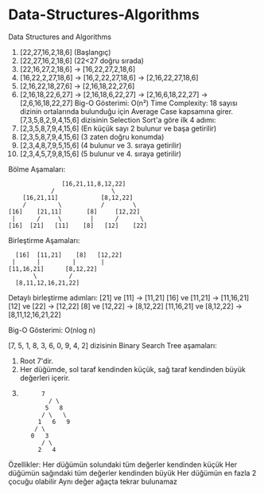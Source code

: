 # Data-Structures-Algorithms
Data Structures and Algorithms

1. [22,27,16,2,18,6] (Başlangıç)
2. [22,27,16,2,18,6] (22<27 doğru sırada)
3. [22,16,27,2,18,6] -> [16,22,27,2,18,6]
4. [16,22,2,27,18,6] -> [16,2,22,27,18,6] -> [2,16,22,27,18,6]
5. [2,16,22,18,27,6] -> [2,16,18,22,27,6]
6. [2,16,18,22,6,27] -> [2,16,18,6,22,27] -> [2,16,6,18,22,27] -> [2,6,16,18,22,27]
Big-O Gösterimi: O(n²)
Time Complexity:
18 sayısı dizinin ortalarında bulunduğu için Average Case kapsamına girer.
[7,3,5,8,2,9,4,15,6] dizisinin Selection Sort'a göre ilk 4 adımı:
1. [2,3,5,8,7,9,4,15,6] (En küçük sayı 2 bulunur ve başa getirilir)
2. [2,3,5,8,7,9,4,15,6] (3 zaten doğru konumda)
3. [2,3,4,8,7,9,5,15,6] (4 bulunur ve 3. sıraya getirilir)
4. [2,3,4,5,7,9,8,15,6] (5 bulunur ve 4. sıraya getirilir)
   
Bölme Aşamaları:

                   [16,21,11,8,12,22]
                /                \
        [16,21,11]            [8,12,22]
        /         \           /        \
    [16]    [21,11]       [8]     [12,22]
     |      /     \        |      /      \
    [16]  [21]   [11]    [8]   [12]    [22]

Birleştirme Aşamaları:

      [16]  [11,21]    [8]   [12,22]
     |      |         |       |
    [11,16,21]      [8,12,22]
           \         /
      [8,11,12,16,21,22]

Detaylı birleştirme adımları:
[21] ve [11] -> [11,21]
[16] ve [11,21] -> [11,16,21]
[12] ve [22] -> [12,22]
[8] ve [12,22] -> [8,12,22]
[11,16,21] ve [8,12,22] -> [8,11,12,16,21,22]

Big-O Gösterimi: O(nlog n)

[7, 5, 1, 8, 3, 6, 0, 9, 4, 2] dizisinin Binary Search Tree aşamaları:


1. Root 7'dir.
2. Her düğümde, sol taraf kendinden küçük, sağ taraf kendinden büyük değerleri içerir.
3.           7
               / \
              5   8
             / \   \
            1   6   9
           / \
          0   3
             / \
            2   4

Özellikler:
Her düğümün solundaki tüm değerler kendinden küçük
Her düğümün sağındaki tüm değerler kendinden büyük
Her düğümün en fazla 2 çocuğu olabilir
Aynı değer ağaçta tekrar bulunamaz
